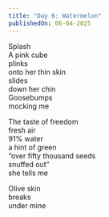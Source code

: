 ```yaml
---
title: "Day 6: Watermelon"
publishedOn: 06-04-2025
---
```


Splash  
A pink cube  
plinks  
onto her thin skin  
slides  
down her chin  
Goosebumps  
mocking me

The taste of freedom  
fresh air  
91% water  
a hint of green  
“over fifty thousand seeds  
snuffed out”  
she tells me

Olive skin  
breaks  
under mine
